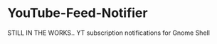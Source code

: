 YouTube-Feed-Notifier
=====================

STILL IN THE WORKS..
YT subscription notifications for Gnome Shell
